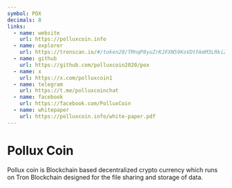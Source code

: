 ```yaml
---
symbol: POX
decimals: 8
links:
  - name: website
    url: https://polluxcoin.info
  - name: explorer
    url: https://tronscan.io/#/token20/TMnqP8yuZrKJFXN59KoVDthkmM3LRkiZXP
  - name: github
    url: https://github.com/polluxcoin2020/pox
  - name: x
    url: https://x.com/polluxcoin1
  - name: telegram
    url: https://t.me/polluxcoinchat
  - name: facebook
    url: https://facebook.com/PolluxCoin
  - name: whitepaper
    url: https://polluxcoin.info/white-paper.pdf
---
```


# Pollux Coin

Pollux coin is Blockchain based decentralized crypto currency which runs on Tron Blockchain designed for the file sharing and storage of data.
